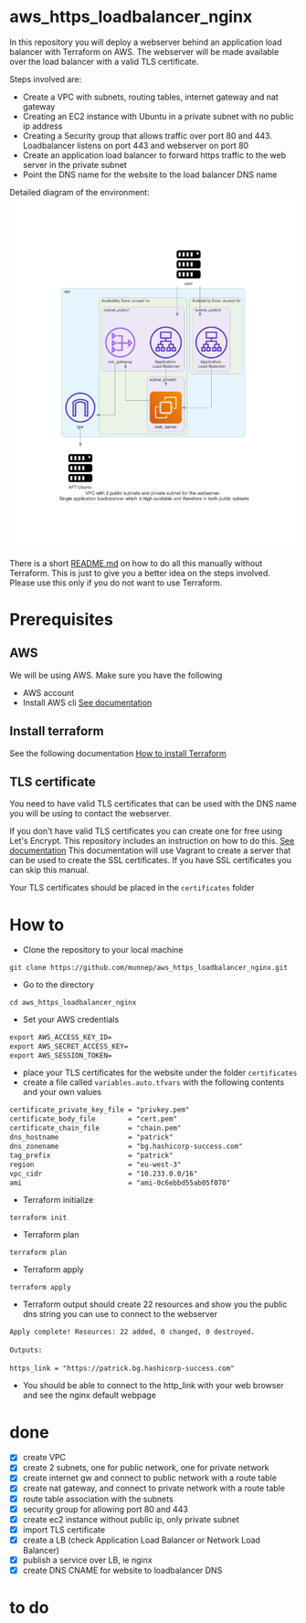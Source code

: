 # aws_https_loadbalancer_nginx

In this repository you will deploy a webserver behind an application load balancer with Terraform on AWS. The webserver will be made available over the load balancer with a valid TLS certificate.

Steps involved are: 
- Create a VPC with subnets, routing tables, internet gateway and nat gateway
- Creating an EC2 instance with Ubuntu in a private subnet with no public ip address
- Creating a Security group that allows traffic over port 80 and 443. Loadbalancer listens on port 443 and webserver on port 80
- Create an application load balancer to forward https traffic to the web server in the private subnet
- Point the DNS name for the website to the load balancer DNS name

Detailed diagram of the environment:  
![](diagram/vpc-diagram.png)     

There is a short [README.md](manual_steps/README.md) on how to do all this manually without Terraform. This is just to give you a better idea on the steps involved. Please use this only if you do not want to use Terraform. 

# Prerequisites

## AWS
We will be using AWS. Make sure you have the following
- AWS account  
- Install AWS cli [See documentation](https://docs.aws.amazon.com/cli/latest/userguide/install-cliv2.html)

## Install terraform  
See the following documentation [How to install Terraform](https://learn.hashicorp.com/tutorials/terraform/install-cli)

## TLS certificate
You need to have valid TLS certificates that can be used with the DNS name you will be using to contact the webserver.  
  
If you don't have valid TLS certificates you can create one for free using Let's Encrypt. This repository includes an instruction on how to do this. [See documentation](manual_steps/nginx_create_certificate/README.md) This documentation will use Vagrant to create a server that can be used to create the SSL certificates. If you have SSL certificates you can skip this manual.    

Your TLS certificates should be placed in the ```certificates``` folder

# How to

- Clone the repository to your local machine
```
git clone https://github.com/munnep/aws_https_loadbalancer_nginx.git
```
- Go to the directory
```
cd aws_https_loadbalancer_nginx
```
- Set your AWS credentials
```
export AWS_ACCESS_KEY_ID=
export AWS_SECRET_ACCESS_KEY=
export AWS_SESSION_TOKEN=
```
- place your TLS certificates for the website under the folder `certificates`
- create a file called `variables.auto.tfvars` with the following contents and your own values
```
certificate_private_key_file = "privkey.pem"
certificate_body_file        = "cert.pem"
certificate_chain_file       = "chain.pem"
dns_hostname                 = "patrick"
dns_zonename                 = "bg.hashicorp-success.com"
tag_prefix                   = "patrick"
region                       = "eu-west-3"
vpc_cidr                     = "10.233.0.0/16"
ami                          = "ami-0c6ebbd55ab05f070"
```
- Terraform initialize
```
terraform init
```
- Terraform plan
```
terraform plan
```
- Terraform apply
```
terraform apply
```
- Terraform output should create 22 resources and show you the public dns string you can use to connect to the webserver
```
Apply complete! Resources: 22 added, 0 changed, 0 destroyed.

Outputs:

https_link = "https://patrick.bg.hashicorp-success.com"
```
- You should be able to connect to the http_link with your web browser and see the nginx default webpage

# done
- [x] create VPC
- [x] create 2 subnets, one for public network, one for private network
- [x] create internet gw and connect to public network with a route table
- [x] create nat gateway, and connect to private network with a route table
- [x] route table association with the subnets 
- [x] security group for allowing port 80 and 443
- [x] create ec2 instance without public ip, only private subnet
- [x] import TLS certificate
- [x] create a LB (check Application Load Balancer or Network Load Balancer)
- [x] publish a service over LB, ie nginx
- [x] create DNS CNAME for website to loadbalancer DNS

# to do